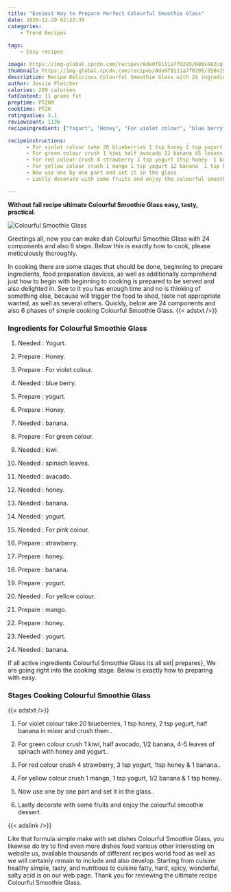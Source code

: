```yaml
---
title: "Easiest Way to Prepare Perfect Colourful Smoothie Glass"
date: 2020-12-29 02:22:35
categories:
    - Trend Recipes
    
tags:
    - Easy recipes

image: https://img-global.cpcdn.com/recipes/8de0f8111a7f0295/680x482cq70/colourful-smoothie-glass-recipe-main-photo.jpg
thumbnail: https://img-global.cpcdn.com/recipes/8de0f8111a7f0295/350x250cq70/colourful-smoothie-glass-recipe-main-photo.jpg
description: Recipe Delicious Colourful Smoothie Glass with 24 ingredients and 6 stages of easy cooking.
author: Jessie Fletcher
calories: 289 calories
fatContent: 11 grams fat
preptime: PT20M
cooktime: PT2H
ratingvalue: 3.1
reviewcount: 1136
recipeingredient: ["Yogurt", "Honey", "For violet colour", "blue berry", "yogurt", "Honey", "banana", "For green colour", "kiwi", "spinach leaves", "avacado", "honey", "banana", "yogurt", "For pink colour", "strawberry", "honey", "banana", "yogurt", "For yellow colour", "mango", "honey", "yogurt", "banana"]

recipeinstructions: 
      - For violet colour take 20 blueberries 1 tsp honey 2 tsp yogurt half banana in mixer and crush them 
      - For green colour crush 1 kiwi half avocado 12 banana 45 leaves of spinach with honey and yogurt 
      - For red colour crush 4 strawberry 3 tsp yogurt 1tsp honey  1 banana 
      - For yellow colour crush 1 mango 1 tsp yogurt 12 banana  1 tsp honey 
      - Now use one by one part and set it in the glass 
      - Lastly decorate with some fruits and enjoy the colourful smoothie dessert

---
```




**Without fail recipe ultimate Colourful Smoothie Glass easy, tasty, practical**. 


![Colourful Smoothie Glass](https://img-global.cpcdn.com/recipes/8de0f8111a7f0295/680x482cq70/colourful-smoothie-glass-recipe-main-photo.jpg "Colourful Smoothie Glass")




Greetings all, now you can make dish Colourful Smoothie Glass with 24 components and also 6 steps. Below this is exactly how to cook, please meticulously thoroughly.

In cooking there are some stages that should be done, beginning to prepare ingredients, food preparation devices, as well as additionally comprehend just how to begin with beginning to cooking is prepared to be served and also delighted in. See to it you has enough time and no is thinking of something else, because will trigger the food to shed, taste not appropriate wanted, as well as several others. Quickly, below are 24 components and also 6 phases of simple cooking Colourful Smoothie Glass.
{{< adstxt />}}

### Ingredients for Colourful Smoothie Glass


1. Needed  : Yogurt.

1. Prepare  : Honey.

1. Prepare  : For violet colour.

1. Needed  : blue berry.

1. Prepare  : yogurt.

1. Prepare  : Honey.

1. Needed  : banana.

1. Prepare  : For green colour.

1. Needed  : kiwi.

1. Needed  : spinach leaves.

1. Needed  : avacado.

1. Needed  : honey.

1. Needed  : banana.

1. Needed  : yogurt.

1. Needed  : For pink colour.

1. Prepare  : strawberry.

1. Prepare  : honey.

1. Prepare  : banana.

1. Prepare  : yogurt.

1. Needed  : For yellow colour.

1. Prepare  : mango.

1. Prepare  : honey.

1. Needed  : yogurt.

1. Needed  : banana.



If all active ingredients Colourful Smoothie Glass its all set| prepares}, We are going right into the cooking stage. Below is exactly how to preparing with easy.

### Stages Cooking Colourful Smoothie Glass

{{< adstxt />}}


1. For violet colour take 20 blueberries, 1 tsp honey, 2 tsp yogurt, half banana in mixer and crush them..



1. For green colour crush 1 kiwi, half avocado, 1/2 banana, 4-5 leaves of spinach with honey and yogurt..



1. For red colour crush 4 strawberry, 3 tsp yogurt, 1tsp honey &amp; 1 banana..



1. For yellow colour crush 1 mango, 1 tsp yogurt, 1/2 banana &amp; 1 tsp honey..



1. Now use one by one part and set it in the glass..



1. Lastly decorate with some fruits and enjoy the colourful smoothie dessert.





{{< adslink />}}

Like that formula simple make with set dishes Colourful Smoothie Glass, you likewise do try to find even more dishes food various other interesting on website us, available thousands of different recipes world food as well as we will certainly remain to include and also develop. Starting from cuisine healthy simple, tasty, and nutritious to cuisine fatty, hard, spicy, wonderful, salty acid is on our web page. Thank you for reviewing the ultimate recipe Colourful Smoothie Glass.
